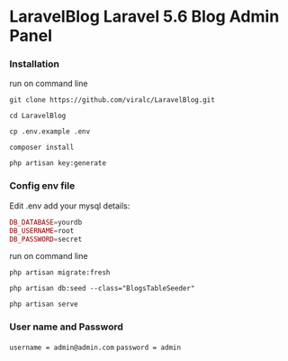 # LaravelBlog Laravel 5.6 Blog Admin Panel

### Installation

run on command line

```git clone https://github.com/viralc/LaravelBlog.git```

```cd LaravelBlog```

```cp .env.example .env```

```composer install```

```php artisan key:generate```

### Config env file
Edit .env add your mysql details:
```php
DB_DATABASE=yourdb
DB_USERNAME=root
DB_PASSWORD=secret
```


run on command line

```php artisan migrate:fresh```

```php artisan db:seed --class="BlogsTableSeeder"```

```php artisan serve```


### User name and Password
```username = admin@admin.com```
```password = admin```
